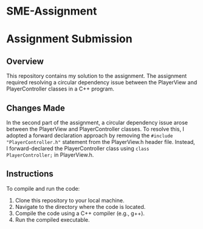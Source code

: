 # SME-Assignment
# Assignment Submission

## Overview
This repository contains my solution to the assignment. The assignment required resolving a circular dependency issue between the PlayerView and PlayerController classes in a C++ program.

## Changes Made
In the second part of the assignment, a circular dependency issue arose between the PlayerView and PlayerController classes. To resolve this, I adopted a forward declaration approach by removing the `#include "PlayerController.h"` statement from the PlayerView.h header file. Instead, I forward-declared the PlayerController class using `class PlayerController;` in PlayerView.h.

## Instructions
To compile and run the code:
1. Clone this repository to your local machine.
2. Navigate to the directory where the code is located.
3. Compile the code using a C++ compiler (e.g., g++).
4. Run the compiled executable.
